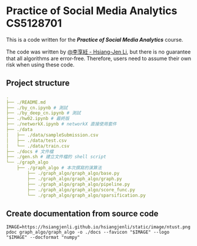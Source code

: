 # **Practice of Social Media Analytics CS5128701**

This is a code written for the ***Practice of Social Media Analytics*** course.  

The code was written by [@李享紝 - Hsiang-Jen Li](https://github.com/hsiangjenli), but there is no guarantee that all algorithms are error-free. Therefore, users need to assume their own risk when using these code.

## **Project structure**

```yaml
.
├── ./README.md
├── ./by_cn.ipynb # 測試
├── ./by_deep_cn.ipynb # 測試
├── ./hw02.ipynb # 最終版
├── ./networkX.ipynb # networkX 直接使用套件
├── ./data
│   ├── ./data/sampleSubmission.csv
│   ├── ./data/test.csv
│   └── ./data/train.csv
├── ./docs # 文件檔
├── ./gen.sh # 建立文件檔的 shell script
└── ./graph_algo
    ├── ./graph_algo # 本次撰寫的演算法
        ├── ./graph_algo/graph_algo/base.py
        ├── ./graph_algo/graph_algo/graph.py
        ├── ./graph_algo/graph_algo/pipeline.py
        ├── ./graph_algo/graph_algo/score_func.py
        └── ./graph_algo/graph_algo/sparsification.py
```
## **Create documentation from source code**
```shell
IMAGE=https://hsiangjenli.github.io/hsiangjenli/static/image/ntust.png
pdoc graph_algo/graph_algo -o ./docs --favicon "$IMAGE" --logo "$IMAGE" --docformat "numpy"
```


